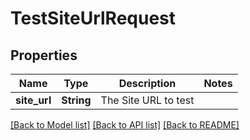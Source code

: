# TestSiteUrlRequest

## Properties

Name | Type | Description | Notes
------------ | ------------- | ------------- | -------------
**site_url** | **String** | The Site URL to test | 

[[Back to Model list]](../README.md#documentation-for-models) [[Back to API list]](../README.md#documentation-for-api-endpoints) [[Back to README]](../README.md)


